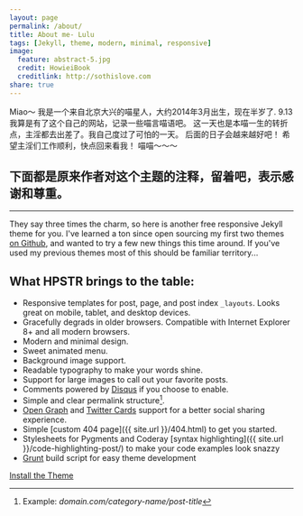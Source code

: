 ```yaml
---
layout: page
permalink: /about/
title: About me- Lulu
tags: [Jekyll, theme, modern, minimal, responsive]
image:
  feature: abstract-5.jpg
  credit: HowieiBook
  creditlink: http://sothislove.com
share: true
---
```


Miao～
我是一个来自北京大兴的喵星人，大约2014年3月出生，现在半岁了.
9.13我算是有了这个自己的网站，记录一些喵言喵语吧。
这一天也是本喵一生的转折点，主淫都去出差了。我自己度过了可怕的一天。
后面的日子会越来越好吧！
希望主淫们工作顺利，快点回来看我！
喵喵～～～


下面都是原来作者对这个主题的注释，留着吧，表示感谢和尊重。
-----

-------------------------
They say three times the charm, so here is another free responsive Jekyll theme for you. I've learned a ton since open sourcing my first two themes [on Github](http://github.com/mmistakes), and wanted to try a few new things this time around. If you've used my previous themes most of this should be familiar territory...

## What HPSTR brings to the table:

* Responsive templates for post, page, and post index `_layouts`. Looks great on mobile, tablet, and desktop devices.
* Gracefully degrads in older browsers. Compatible with Internet Explorer 8+ and all modern browsers.  
* Modern and minimal design.
* Sweet animated menu.
* Background image support.
* Readable typography to make your words shine.
* Support for large images to call out your favorite posts.
* Comments powered by [Disqus](http://disqus.com) if you choose to enable.
* Simple and clear permalink structure[^1].
* [Open Graph](https://developers.facebook.com/docs/opengraph/) and [Twitter Cards](https://dev.twitter.com/docs/cards) support for a better social sharing experience.
* Simple [custom 404 page]({{ site.url }}/404.html) to get you started.
* Stylesheets for Pygments and Coderay [syntax highlighting]({{ site.url }}/code-highlighting-post/) to make your code examples look snazzy
* [Grunt](http://gruntjs.com) build script for easy theme development

<div markdown="0"><a href="{{ site.url }}/theme-setup" class="btn btn-info">Install the Theme</a></div>

[^1]: Example: *domain.com/category-name/post-title*